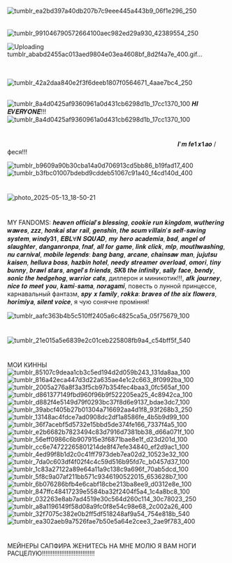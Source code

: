 ![tumblr_ea2bd397a40db207b7c9eee445a443b9_06f1e296_250](https://github.com/user-attachments/assets/a64d5bee-558b-4842-aa9e-bc73e3c65359) ⠀⠀⠀⠀⠀⠀⠀⠀⠀⠀⠀⠀⠀⠀⠀⠀⠀⠀⠀⠀⠀⠀⠀⠀⠀⠀⠀⠀⠀⠀⠀⠀⠀⠀⠀⠀⠀⠀⠀⠀⠀⠀⠀⠀⠀⠀⠀⠀⠀⠀⠀⠀⠀⠀⠀⠀⠀⠀⠀![tumblr_991046790572664100aec982ed29a930_42389554_250](https://github.com/user-attachments/assets/4fa71314-784b-4b67-8736-470332488d5e)

![Uploading tumblr_ababd2455ac013aed9804e03ea4608bf_8d2f4a7e_400.gif…]()


⠀⠀⠀⠀⠀⠀⠀⠀⠀⠀⠀⠀⠀⠀⠀⠀⠀⠀⠀⠀⠀⠀⠀⠀⠀⠀⠀⠀⠀⠀⠀⠀⠀⠀⠀⠀⠀⠀⠀⠀⠀⠀⠀⠀⠀⠀⠀⠀⠀⠀⠀⠀⠀⠀⠀⠀⠀⠀⠀⠀⠀⠀⠀⠀⠀⠀⠀⠀⠀⠀⠀⠀⠀![tumblr_42a2daa840e2f3f6deeb1807f0564671_4aae7bc4_250](https://github.com/user-attachments/assets/a12b0d54-3703-4c14-91ab-3fab8252707a)

⠀⠀⠀⠀⠀⠀⠀⠀⠀⠀⠀⠀⠀⠀⠀⠀⠀⠀⠀⠀⠀⠀⠀⠀⠀⠀⠀⠀![tumblr_8a4d0425af9360961a0d431cb6298d1b_17cc1370_100](https://github.com/user-attachments/assets/d1548aef-2384-479e-ab55-dfc6d4da2b11) 𝑯𝑰 𝑬𝑽𝑬𝑹𝒀𝑶𝑵𝑬!!!![tumblr_8a4d0425af9360961a0d431cb6298d1b_17cc1370_100](https://github.com/user-attachments/assets/22b38771-e282-4be4-8521-4062de47ccd8)
# 



⠀⠀⠀⠀⠀⠀⠀⠀⠀⠀⠀⠀⠀⠀⠀⠀⠀⠀⠀⠀⠀⠀⠀⠀⠀⠀⠀⠀⠀⠀⠀⠀⠀⠀⠀⠀⠀⠀𝑰'𝒎 𝒇𝒆𝟏𝒙𝟏𝒂𝒐 / феся!!!


![tumblr_b9609a90b30cba14a0d706913cd5bb86_b19fad17_400](https://github.com/user-attachments/assets/e88e0d74-7c47-4737-8f84-c5fe674f2aaa) ![tumblr_b3fbc01007bdebd9cddeb51067c91a40_f4cd140d_400](https://github.com/user-attachments/assets/586663f6-5365-4cbe-817c-8720a8295d80)
#
![photo_2025-05-13_18-50-21](https://github.com/user-attachments/assets/8ce5c790-19bf-4afa-8e9a-cffbdc4ae397)
#
MY FANDOMS:
𝒉𝒆𝒂𝒗𝒆𝒏 𝒐𝒇𝒇𝒊𝒄𝒊𝒂𝒍'𝒔 𝒃𝒍𝒆𝒔𝒔𝒊𝒏𝒈, 𝒄𝒐𝒐𝒌𝒊𝒆 𝒓𝒖𝒏 𝒌𝒊𝒏𝒈𝒅𝒐𝒎, 𝒘𝒖𝒕𝒉𝒆𝒓𝒊𝒏𝒈 𝒘𝒂𝒘𝒆𝒔, 𝒛𝒛𝒛, 𝒉𝒐𝒏𝒌𝒂𝒊 𝒔𝒕𝒂𝒓 𝒓𝒂𝒊𝒍, 𝒈𝒆𝒏𝒔𝒉𝒊𝒏, 𝒕𝒉𝒆 𝒔𝒄𝒖𝒎 𝒗𝒊𝒍𝒍𝒂𝒊𝒏'𝒔 𝒔𝒆𝒍𝒇-𝒔𝒂𝒗𝒊𝒏𝒈 𝒔𝒚𝒔𝒕𝒆𝒎, 𝒘𝒊𝒏𝒅𝒚𝟑𝟏, 𝑬𝑩𝑳Ɐ𝑵 𝑺𝑸𝑼𝑨𝑫, 𝒎𝒚 𝒉𝒆𝒓𝒐 𝒂𝒄𝒂𝒅𝒆𝒎𝒊𝒂, 𝒃𝒔𝒅, 𝒂𝒏𝒈𝒆𝒍 𝒐𝒇 𝒔𝒍𝒂𝒖𝒈𝒉𝒕𝒆𝒓, 𝒅𝒂𝒏𝒈𝒂𝒏𝒓𝒐𝒏𝒑𝒂, 𝒇𝒏𝒂𝒇, 𝒂𝒍𝒍 𝒇𝒐𝒓 𝒈𝒂𝒎𝒆, 𝒍𝒊𝒏𝒌 𝒄𝒍𝒊𝒄𝒌, 𝒎𝒍𝒑, 𝒎𝒐𝒖𝒕𝒉𝒘𝒂𝒔𝒉𝒊𝒏𝒈, 𝒏𝒖 𝒄𝒂𝒓𝒏𝒊𝒗𝒂𝒍, 𝒎𝒐𝒃𝒊𝒍𝒆 𝒍𝒆𝒈𝒆𝒏𝒅𝒔: 𝒃𝒂𝒏𝒈 𝒃𝒂𝒏𝒈, 𝒂𝒓𝒄𝒂𝒏𝒆, 𝒄𝒉𝒂𝒊𝒏𝒔𝒂𝒘 𝒎𝒂𝒏, 𝒋𝒖𝒋𝒖𝒕𝒔𝒖 𝒌𝒂𝒊𝒔𝒆𝒏, 𝒉𝒆𝒍𝒍𝒖𝒗𝒂 𝒃𝒐𝒔𝒔, 𝒉𝒂𝒛𝒃𝒊𝒏 𝒉𝒐𝒕𝒆𝒍, 𝒏𝒆𝒆𝒅𝒚 𝒔𝒕𝒓𝒆𝒂𝒎𝒆𝒓 𝒐𝒗𝒆𝒓𝒍𝒐𝒂𝒅, 𝒐𝒎𝒐𝒓𝒊, 𝒕𝒊𝒏𝒚 𝒃𝒖𝒏𝒏𝒚, 𝒃𝒓𝒂𝒘𝒍 𝒔𝒕𝒂𝒓𝒔, 𝒂𝒏𝒈𝒆𝒍'𝒔 𝒇𝒓𝒊𝒆𝒏𝒅𝒔, 𝑺𝑲𝟖 𝒕𝒉𝒆 𝒊𝒏𝒇𝒊𝒏𝒊𝒕𝒚, 𝒔𝒂𝒍𝒍𝒚 𝒇𝒂𝒄𝒆, 𝒃𝒆𝒏𝒅𝒚, 𝒔𝒐𝒏𝒊𝒄 𝒕𝒉𝒆 𝒉𝒆𝒅𝒈𝒆𝒉𝒐𝒈, 𝒘𝒂𝒓𝒓𝒊𝒐𝒓 𝒄𝒂𝒕𝒔, диллерон и миникотик!!!, 𝒂𝒇𝒌 𝒋𝒐𝒖𝒓𝒏𝒆𝒚, 𝒏𝒊𝒄𝒆 𝒕𝒐 𝒎𝒆𝒆𝒕 𝒚𝒐𝒖, 𝒌𝒂𝒎𝒊-𝒔𝒂𝒎𝒂, 𝒏𝒐𝒓𝒂𝒈𝒂𝒎𝒊, повесть о лунной принцессе, карнавальный фантазм, 𝒔𝒑𝒚 𝒙 𝒇𝒂𝒎𝒊𝒍𝒚, 𝒓𝒐𝒌𝒌𝒂: 𝒃𝒓𝒂𝒗𝒆𝒔 𝒐𝒇 𝒕𝒉𝒆 𝒔𝒊𝒙 𝒇𝒍𝒐𝒘𝒆𝒓𝒔, 𝒉𝒐𝒓𝒊𝒎𝒊𝒚𝒂, 𝒔𝒊𝒍𝒆𝒏𝒕 𝒗𝒐𝒊𝒄𝒆, я чую сонячне проміння!

![tumblr_aafc363b4b5c510ff2405a6c4825ca5a_05f75679_100](https://github.com/user-attachments/assets/7108cb39-e3ec-402c-ae39-30631099eddc)
#
![tumblr_21e015a5e6839e2c01ceb225808fb9a4_c54bff5f_540](https://github.com/user-attachments/assets/8c349536-c946-4f83-be86-0da71251cf31)
#
МОИ КИННЫ 
![tumblr_85107c9deaa1cb3c5ed194d2d059b243_131da8aa_100](https://github.com/user-attachments/assets/34acda0c-f4e9-442c-92d6-4d4aa1f05f88) ![tumblr_816a42eca447d3d22a635ae4e1c2c663_8f0992ba_100](https://github.com/user-attachments/assets/89372d2a-f3b9-46e4-94f7-e4a3d9a9cb66) ![tumblr_2005a276a8f3a3f5cb97b354fec4baa3_0fc565af_100](https://github.com/user-attachments/assets/1521c59a-14fb-41df-b3f2-d3c5cb1cfd90)![tumblr_d861377149fbd960f96b9f522205ea25_4c8942ca_100](https://github.com/user-attachments/assets/e806089f-4bba-4c8b-a3ba-626d5f98a138) ![tumblr_d882f4e5149d79f0293bc37f8d6e9137_bdae3dc7_100](https://github.com/user-attachments/assets/c3016177-feaa-480b-a7aa-200a6415f1b6)![tumblr_39abcf405b27b01304a716692aa4d1f8_93f268b3_250](https://github.com/user-attachments/assets/a14fa7f4-acd4-427f-9ecd-1ecfb205099a)![tumblr_13148ac4fdce7ad0908dc2df1a8586fe_4b5b9d99_100](https://github.com/user-attachments/assets/b68e0107-2aff-4ba3-aff5-f337bb93788e)![tumblr_36f7acebf5d5732e15bbd5de374fe166_7337f4a5_100](https://github.com/user-attachments/assets/52604cf8-a20c-426c-afa9-b45a8419edb8)![tumblr_e2b6682b7823494c83d7916d7381bb38_d66a071f_100](https://github.com/user-attachments/assets/35643382-eff8-4a0a-8fb1-8ad40590ced8)![tumblr_56eff0986c6b907915e3f6871bae8e1f_d23d201d_100](https://github.com/user-attachments/assets/4c467d31-1e1f-451b-8257-235b26dbe5bf)![tumblr_cc6e74722265801214de8f47efe34840_ef2d9ac1_100](https://github.com/user-attachments/assets/3b5c802d-2817-41db-b5b1-feb6d4846a29)![tumblr_4ed99f8b1d2c0c41ff7973deb7ea02d2_10523e32_100](https://github.com/user-attachments/assets/c16ab013-76d0-45e5-bec9-592093aa4a8e)![tumblr_7da0c603df4f02f4c4c59d516b95fd7c_b0457d37_100](https://github.com/user-attachments/assets/4d2c4675-2018-4f4c-af80-c493cf5788b2)![tumblr_1c83a27122a89e64a11a9c138c9a696f_70ab5dcd_100](https://github.com/user-attachments/assets/5c1cf185-bbb8-42fe-a034-b74baa38167c)![tumblr_5f8c9a07af211bb571c9346190522015_653628b7_100](https://github.com/user-attachments/assets/b9599222-7cf8-4e34-a832-e388ea04800a)![tumblr_6b076286bfb4e6cabf18cbe213ba8ee9_d0312e8e_100](https://github.com/user-attachments/assets/4719aa1b-14ad-4c3f-97f2-077dab79a039)![tumblr_847ffc48417239e5584ba32f2404f5a4_1c4a8bc8_100](https://github.com/user-attachments/assets/39fc45f6-8139-440a-990e-130d9a4f4caf)![tumblr_032263e8ab7ad4519e30c564d260c114_30c78023_250](https://github.com/user-attachments/assets/4a6ce80a-d142-47cf-a1fd-d77bbe211b38)![tumblr_a8a1196149f58d08a9fc0f8e54c98e68_2c002a26_400](https://github.com/user-attachments/assets/a2aff17d-8d80-4678-a0a2-5da886412c48)![tumblr_32f7075c382e0b2ff5df518248af9a54_754e818b_540](https://github.com/user-attachments/assets/ef7fcf69-8b42-43dd-87a6-f1eb73383af7)![tumblr_ea302aeb9a7526fae7b50e5a64e2cee3_2ae9f783_400](https://github.com/user-attachments/assets/3ef2811a-a73e-43d8-9935-58a856caba0a)
#

МЕЙНЕРЫ САПФИРА ЖЕНИТЕСЬ НА МНЕ МОЛЮ Я ВАМ НОГИ РАСЦЕЛУЮ!!!!!!!!!!!!!!!!!!!!!!!!!!!!!!

















